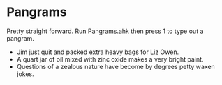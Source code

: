 # Pangrams

Pretty straight forward. Run Pangrams.ahk then press 1 to type out a pangram.

* Jim just quit and packed extra heavy bags for Liz Owen. 
* A quart jar of oil mixed with zinc oxide makes a very bright paint. 
* Questions of a zealous nature have become by degrees petty waxen jokes. 
